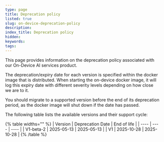 ```yaml
---
type: page
title: Deprecation policy
listed: true
slug: on-device-deprecation-policy
description: 
index_title: Deprecation policy
hidden: 
keywords: 
tags: 
---
```


This page provides information on the deprecation policy associated with our On-Device AI services product. 

The deprecation/expiry date for each version is specified within the docker image that is distributed. When starting the on-device docker image, it will log this expiry date with different severity levels depending on how close we are to it.

You should migrate to a supported version before the end of its deprecation period, as the docker image will shut down if the date has passed.

The following table lists the available versions and their support cycle:

{% table widths="" %}
| Version | Deprecation Date | End of life | 
| ---- | ---- | ---- | 
| V1-beta-2 | 2025-05-13 | 2025-05-13 | 
| V1 | 2025-10-28 | 2025-10-28 | 
{% /table %}